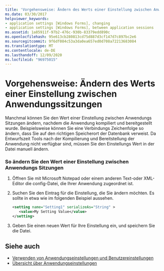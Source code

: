 ```yaml
---
title: 'Vorgehensweise: Ändern des Werts einer Einstellung zwischen Anwendungssitzungen'
ms.date: 03/30/2017
helpviewer_keywords:
- application settings [Windows Forms], changing
- application settings [Windows Forms], between application sessions
ms.assetid: 1a85911f-97b2-476c-930b-83379edd890c
ms.openlocfilehash: 95e613cb280813cd75d887d3cf147d7c897bc2e6
ms.sourcegitcommit: 9f6df084c53a3da0ea657ed0d708a72213683084
ms.translationtype: MT
ms.contentlocale: de-DE
ms.lasthandoff: 12/09/2020
ms.locfileid: "96975015"
---
```

# <a name="how-to-change-the-value-of-a-setting-between-application-sessions"></a>Vorgehensweise: Ändern des Werts einer Einstellung zwischen Anwendungssitzungen
Manchmal können Sie den Wert einer Einstellung zwischen Anwendungs Sitzungen ändern, nachdem die Anwendung kompiliert und bereitgestellt wurde. Beispielsweise können Sie eine Verbindungs Zeichenfolge so ändern, dass Sie auf den richtigen Speicherort der Datenbank verweist. Da Entwurfszeit Tools nach der Kompilierung und Bereitstellung der Anwendung nicht verfügbar sind, müssen Sie den Einstellungs Wert in der Datei manuell ändern.  
  
### <a name="to-change-the-value-of-a-setting-between-application-sessions"></a>So ändern Sie den Wert einer Einstellung zwischen Anwendungs Sitzungen  
  
1. Öffnen Sie mit Microsoft Notepad oder einem anderen Text-oder XML-Editor die config-Datei, die Ihrer Anwendung zugeordnet ist.  
  
2. Suchen Sie den Eintrag für die Einstellung, die Sie ändern möchten. Es sollte in etwa wie im folgenden Beispiel aussehen.  
  
    ```xml  
    <setting name="Setting1" serializeAs="String" >  
       <value>My Setting Value</value>  
    </setting>  
    ```  
  
3. Geben Sie einen neuen Wert für Ihre Einstellung ein, und speichern Sie die Datei.  
  
## <a name="see-also"></a>Siehe auch

- [Verwenden von Anwendungseinstellungen und Benutzereinstellungen](using-application-settings-and-user-settings.md)
- [Übersicht über Anwendungseinstellungen](application-settings-overview.md)
